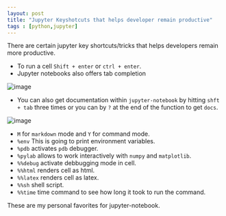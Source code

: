 ```yaml
---
layout: post
title: "Jupyter Keyshotcuts that helps developer remain productive"
tags : [python,jupyter]
---
```


There are certain jupyter key shortcuts/tricks that helps developers remain more productive.

- To run a cell `Shift + enter` or `ctrl + enter`.
- Jupyter notebooks also offers tab completion

![image](http://i68.tinypic.com/w9cn7a.jpg)

- You can also get documentation within `jupyter-notebook` by hitting `shft + tab` three times or you can by `?` at the end of the function to get `docs`.

![image](http://i67.tinypic.com/2lc62he.png)

- `M` for `markdown` mode and `Y` for command mode.
- `%env` This is going to print environment variables.
- `%pdb` activates `pdb` debugger.
- `%pylab` allows to work interactively with `numpy` and `matplotlib`.
- `%%debug` activate debbugging mode in cell.
- `%%html` renders cell as html.
- `%%latex` renders cell as latex.
- `%%sh` shell script.
- `%%time` time command to see how long it took to run the command.


These are my personal favorites for jupyter-notebook.
